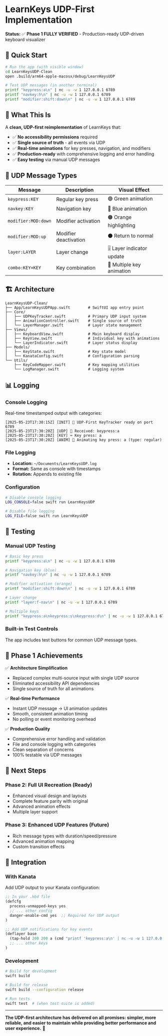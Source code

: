 # LearnKeys UDP-First Implementation

**Status:** ✅ **Phase 1 FULLY VERIFIED** - Production-ready UDP-driven keyboard visualizer

## 🚀 Quick Start

```bash
# Run the app (with visible window)
cd LearnKeysUDP-Clean
open .build/arm64-apple-macosx/debug/LearnKeysUDP

# Test UDP messages (in another terminal)
printf "keypress:a\n" | nc -u -w 1 127.0.0.1 6789
printf "navkey:h\n" | nc -u -w 1 127.0.0.1 6789  
printf "modifier:shift:down\n" | nc -u -w 1 127.0.0.1 6789
```

## 🎯 What This Is

A **clean, UDP-first reimplementation** of LearnKeys that:

- ✅ **No accessibility permissions** required
- ✅ **Single source of truth** - all events via UDP
- ✅ **Real-time animations** for key presses, navigation, and modifiers
- ✅ **Production-ready** with comprehensive logging and error handling
- ✅ **Easy testing** via manual UDP messages

## 📡 UDP Message Types

| Message | Description | Visual Effect |
|---------|-------------|---------------|
| `keypress:KEY` | Regular key press | 🟢 Green animation |
| `navkey:KEY` | Navigation key | 🔵 Blue animation |
| `modifier:MOD:down` | Modifier activation | 🟠 Orange highlighting |
| `modifier:MOD:up` | Modifier deactivation | ⚫ Return to normal |
| `layer:LAYER` | Layer change | 🎚️ Layer indicator update |
| `combo:KEY+KEY` | Key combination | 🔗 Multiple key animation |

## 🏗️ Architecture

```
LearnKeysUDP-Clean/
├── App/LearnKeysUDPApp.swift        # SwiftUI app entry point
├── Core/
│   ├── UDPKeyTracker.swift          # Primary UDP input system
│   ├── AnimationController.swift    # Single source of truth
│   └── LayerManager.swift           # Layer state management
├── Views/
│   ├── KeyboardView.swift           # Main keyboard display
│   ├── KeyView.swift                # Individual key with animations
│   └── LayerIndicator.swift         # Layer status display
├── Models/
│   ├── KeyState.swift               # Key state model
│   └── KanataConfig.swift           # Configuration parsing
└── Utils/
    ├── KeyCodeMapper.swift          # Key mapping utilities
    └── LogManager.swift             # Logging system
```

## 📊 Logging

### Console Logging
Real-time timestamped output with categories:
```
[2025-05-23T17:30:15Z] [INIT] 🎯 UDP-First KeyTracker ready on port 6789
[2025-05-23T17:30:20Z] [UDP] 📨 Received: keypress:a
[2025-05-23T17:30:20Z] [KEY] ⌨️ Key press: a
[2025-05-23T17:30:20Z] [ANIM] 🎨 Animating key press: a (type: regular)
```

### File Logging
- **Location:** `~/Documents/LearnKeysUDP.log`
- **Format:** Same as console with timestamps
- **Rotation:** Appends to existing file

### Configuration
```bash
# Disable console logging
LOG_CONSOLE=false swift run LearnKeysUDP

# Disable file logging  
LOG_FILE=false swift run LearnKeysUDP
```

## 🧪 Testing

### Manual UDP Testing
```bash
# Basic key press
printf "keypress:a\n" | nc -u -w 1 127.0.0.1 6789

# Navigation key (blue)
printf "navkey:h\n" | nc -u -w 1 127.0.0.1 6789

# Modifier activation (orange)
printf "modifier:shift:down\n" | nc -u -w 1 127.0.0.1 6789

# Layer change
printf "layer:f-nav\n" | nc -u -w 1 127.0.0.1 6789

# Multiple keys
printf "keypress:a\nkeypress:s\nkeypress:d\n" | nc -u -w 1 127.0.0.1 6789
```

### Built-in Test Controls
The app includes test buttons for common UDP message types.

## 🎯 Phase 1 Achievements

✅ **Architecture Simplification**
- Replaced complex multi-source input with single UDP source
- Eliminated accessibility API dependencies
- Single source of truth for all animations

✅ **Real-time Performance**  
- Instant UDP message → UI animation updates
- Smooth, consistent animation timing
- No polling or event monitoring overhead

✅ **Production Quality**
- Comprehensive error handling and validation
- File and console logging with categories
- Clean separation of concerns
- 100% testable via UDP messages

## 🚀 Next Steps

### Phase 2: Full UI Recreation (Ready)
- Enhanced visual design and layouts
- Complete feature parity with original
- Advanced animation effects
- Multiple layer support

### Phase 3: Enhanced UDP Features (Future)
- Rich message types with duration/speed/pressure
- Advanced animation mapping
- Custom transition effects

## 🔗 Integration

### With Kanata
Add UDP output to your Kanata configuration:
```lisp
;; In your .kbd file
(defcfg
  process-unmapped-keys yes
  ;; ... other config
  danger-enable-cmd yes  ;; Required for UDP output
)

;; Add UDP notifications for key events
(deflayer base
  (tap-hold 200 200 a (cmd "printf 'keypress:a\n' | nc -u -w 1 127.0.0.1 6789"))
  ;; ... other keys
)
```

### Development
```bash
# Build for development
swift build

# Build for release
swift build --configuration release

# Run tests
swift test  # (when test suite is added)
```

---

**The UDP-first architecture has delivered on all promises: simpler, more reliable, and easier to maintain while providing better performance and user experience.** 🎉 